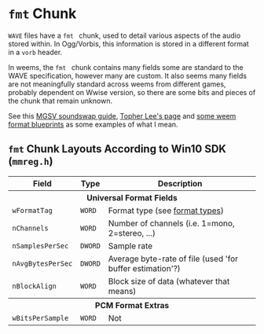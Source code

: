 # `fmt` Chunk
`WAVE` files have a `fmt ` chunk, used to detail various aspects of the audio
stored within. In Ogg/Vorbis, this information is stored in a different format
in a `vorb` header.  

In weems, the `fmt ` chunk contains many fields some are standard to the WAVE
specification, however many are custom. It also seems many fields are not
meaningfully standard across weems from different games, probably dependent on
Wwise version, so there are some bits and pieces of the chunk that remain unknown.  

See this [MGSV soundswap guide][mgsv soundswap],
[Topher Lee's page][topher lee pcm] and
[some weem format blueprints][wem format blueprints] as some examples of what I mean.

## `fmt` Chunk Layouts According to Win10 SDK (`mmreg.h`)

<table>
  <thead>
    <th>Field</th>
    <th>Type</th>
    <th>Description</th>
  </thead>
  <tbody>
    <th colspan=3>Universal Format Fields</th>
    <tr>
      <td><code>wFormatTag</code></td>
      <td><code>WORD</code></td>
      <td>Format type (see <a href="#woah">format types</a>)</td>
    </tr>
    <tr>
      <td><code>nChannels</code></td>
      <td><code>WORD</code></td>
      <td>Number of channels (i.e. 1=mono, 2=stereo, ...)</td>
    </tr>
    <tr>
      <td><code>nSamplesPerSec</code></td>
      <td><code>DWORD</code></td>
      <td>Sample rate</td>
    </tr>
    <tr>
      <td><code>nAvgBytesPerSec</code></td>
      <td><code>DWORD</code></td>
      <td>Average byte-rate of file (used 'for buffer estimation'?)</td>
    </tr>
    <tr>
      <td><code>nBlockAlign</code></td>
      <td><code>WORD</code></td>
      <td>Block size of data (whatever that means)</td>
    </tr>
    <th colspan=3>PCM Format Extras</th>
    <tr>
      <td><code>wBitsPerSample</code></td>
      <td><code>WORD</code></td>
      <td>Not </td>
    </tr>
  </tbody>
</table>

[mgsv soundswap]:https://bobdoleowndu.github.io/mgsv/documentation/soundswapping.html
[wem format blueprints]:https://github.com/rickvg/Wwise-audiobanks-wem-format-blueprints/blob/master/WEM-File%20Template.bt
[topher lee pcm]:http://www.topherlee.com/software/pcm-tut-wavformat.html
[mcgill wave]:https://web.archive.org/web/20201228133457/http://www-mmsp.ece.mcgill.ca/documents/audioformats/wave/wave.html
[anders bergh old]:https://web.archive.org/web/20200621130653/https://bitbucket.org/anders/wwiseconv/wiki/WWise_format
[anders bergh new]:https://web.archive.org/web/20200621130652/https://bitbucket.org/anders/wwiseconv/wiki/New_WWise_format
